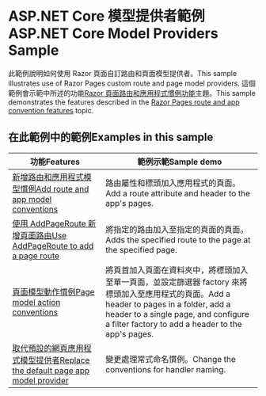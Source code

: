 # <a name="aspnet-core-model-providers-sample"></a><span data-ttu-id="2c72a-101">ASP.NET Core 模型提供者範例</span><span class="sxs-lookup"><span data-stu-id="2c72a-101">ASP.NET Core Model Providers Sample</span></span>

<span data-ttu-id="2c72a-102">此範例說明如何使用 Razor 頁面自訂路由和頁面模型提供者。</span><span class="sxs-lookup"><span data-stu-id="2c72a-102">This sample illustrates use of Razor Pages custom route and page model providers.</span></span> <span data-ttu-id="2c72a-103">這個範例會示範中所述的功能[Razor 頁面路由和應用程式慣例功能](https://docs.microsoft.com/aspnet/core/mvc/razor-pages/razor-pages-convention-features)主題。</span><span class="sxs-lookup"><span data-stu-id="2c72a-103">This sample demonstrates the features described in the [Razor Pages route and app convention features](https://docs.microsoft.com/aspnet/core/mvc/razor-pages/razor-pages-convention-features) topic.</span></span>

## <a name="examples-in-this-sample"></a><span data-ttu-id="2c72a-104">在此範例中的範例</span><span class="sxs-lookup"><span data-stu-id="2c72a-104">Examples in this sample</span></span>

| <span data-ttu-id="2c72a-105">功能</span><span class="sxs-lookup"><span data-stu-id="2c72a-105">Features</span></span> | <span data-ttu-id="2c72a-106">範例示範</span><span class="sxs-lookup"><span data-stu-id="2c72a-106">Sample demo</span></span> |
| -------- | ----------- |
| [<span data-ttu-id="2c72a-107">新增路由和應用程式模型慣例</span><span class="sxs-lookup"><span data-stu-id="2c72a-107">Add route and app model conventions</span></span>](https://docs.microsoft.com/aspnet/core/mvc/razor-pages/razor-pages-convention-features#add-route-and-app-model-conventions) | <span data-ttu-id="2c72a-108">路由屬性和標頭加入應用程式的頁面。</span><span class="sxs-lookup"><span data-stu-id="2c72a-108">Add a route attribute and header to the app's pages.</span></span> |
| [<span data-ttu-id="2c72a-109">使用 AddPageRoute 新增頁面路由</span><span class="sxs-lookup"><span data-stu-id="2c72a-109">Use AddPageRoute to add a page route</span></span>](https://docs.microsoft.com/aspnet/core/mvc/razor-pages/razor-pages-convention-features#configure-a-page-route) | <span data-ttu-id="2c72a-110">將指定的路由加入至指定的頁面的頁面。</span><span class="sxs-lookup"><span data-stu-id="2c72a-110">Adds the specified route to the page at the specified page.</span></span> |
| [<span data-ttu-id="2c72a-111">頁面模型動作慣例</span><span class="sxs-lookup"><span data-stu-id="2c72a-111">Page model action conventions</span></span>](https://docs.microsoft.com/aspnet/core/mvc/razor-pages/razor-pages-convention-features#page-model-action-conventions) | <span data-ttu-id="2c72a-112">將頁首加入頁面在資料夾中，將標頭加入至單一頁面，並設定篩選器 factory 來將標頭加入至應用程式的頁面。</span><span class="sxs-lookup"><span data-stu-id="2c72a-112">Add a header to pages in a folder, add a header to a single page, and configure a filter factory to add a header to the app's pages.</span></span> |
| [<span data-ttu-id="2c72a-113">取代預設的網頁應用程式模型提供者</span><span class="sxs-lookup"><span data-stu-id="2c72a-113">Replace the default page app model provider</span></span>](https://docs.microsoft.com/aspnet/core/mvc/razor-pages/razor-pages-convention-features#replace-the-default-page-app-model-provider) | <span data-ttu-id="2c72a-114">變更處理常式命名慣例。</span><span class="sxs-lookup"><span data-stu-id="2c72a-114">Change the conventions for handler naming.</span></span> |
